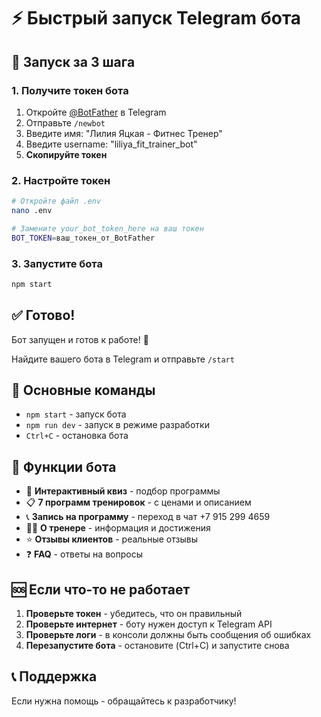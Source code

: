 # ⚡ Быстрый запуск Telegram бота

## 🚀 Запуск за 3 шага

### 1. Получите токен бота
1. Откройте [@BotFather](https://t.me/BotFather) в Telegram
2. Отправьте `/newbot`
3. Введите имя: "Лилия Яцкая - Фитнес Тренер"
4. Введите username: "liliya_fit_trainer_bot"
5. **Скопируйте токен**

### 2. Настройте токен
```bash
# Откройте файл .env
nano .env

# Замените your_bot_token_here на ваш токен
BOT_TOKEN=ваш_токен_от_BotFather
```

### 3. Запустите бота
```bash
npm start
```

## ✅ Готово!

Бот запущен и готов к работе! 🎉

Найдите вашего бота в Telegram и отправьте `/start`

## 🔧 Основные команды

- `npm start` - запуск бота
- `npm run dev` - запуск в режиме разработки
- `Ctrl+C` - остановка бота

## 📱 Функции бота

- 🧠 **Интерактивный квиз** - подбор программы
- 📋 **7 программ тренировок** - с ценами и описанием
- 📞 **Запись на программу** - переход в чат +7 915 299 4659
- 👩‍💼 **О тренере** - информация и достижения
- ⭐ **Отзывы клиентов** - реальные отзывы
- ❓ **FAQ** - ответы на вопросы

## 🆘 Если что-то не работает

1. **Проверьте токен** - убедитесь, что он правильный
2. **Проверьте интернет** - боту нужен доступ к Telegram API
3. **Проверьте логи** - в консоли должны быть сообщения об ошибках
4. **Перезапустите бота** - остановите (Ctrl+C) и запустите снова

## 📞 Поддержка

Если нужна помощь - обращайтесь к разработчику!